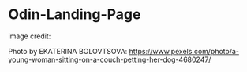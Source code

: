 # Odin-Landing-Page

image credit:

Photo by EKATERINA BOLOVTSOVA: https://www.pexels.com/photo/a-young-woman-sitting-on-a-couch-petting-her-dog-4680247/
